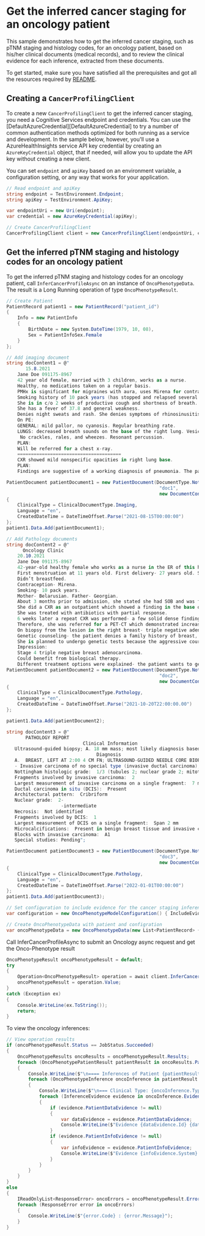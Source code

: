 # Get the inferred cancer staging for an oncology patient
This sample demonstrates how to get the inferred cancer staging, such as pTNM staging and histology codes, for an oncology patient, based on his/her clinical documents (medical records), and to review the clinical evidence for each inference, extracted from these documents.

To get started, make sure you have satisfied all the prerequisites and got all the resources required by [README][README].

## Creating a `CancerProfilingClient`

To create a new `CancerProfilingClient` to get the inferred cancer staging, you need a Cognitive Services endpoint and credentials. You can use the [DefaultAzureCredential][DefaultAzureCredential] to try a number of common authentication methods optimized for both running as a service and development.  In the sample below, however, you'll use a AzureHealthInsights service API key credential by creating an `AzureKeyCredential` object, that if needed, will allow you to update the API key without creating a new client.

You can set `endpoint` and `apiKey` based on an environment variable, a configuration setting, or any way that works for your application.

```C# Snippet:CreateCancerProfilingClientAsync
// Read endpoint and apiKey
string endpoint = TestEnvironment.Endpoint;
string apiKey = TestEnvironment.ApiKey;

var endpointUri = new Uri(endpoint);
var credential = new AzureKeyCredential(apiKey);

// Create CancerProfilingClient
CancerProfilingClient client = new CancerProfilingClient(endpointUri, credential);
```

## Get the inferred pTNM staging and histology codes for an oncology patient

To get the inferred pTNM staging and histology codes for an oncology patient, call `InferCancerProfileAsync` on an instance of `OncoPhenotypeData`.  The result is a Long Running operation of type `OncoPhenotypeResult`.

```C# Snippet:HealthInsightsOncoPhenotypeDataAsync
// Create Patient
PatientRecord patient1 = new PatientRecord("patient_id")
{
    Info = new PatientInfo
    {
        BirthDate = new System.DateTime(1979, 10, 08),
        Sex = PatientInfoSex.Female
    }
};

// Add imaging document
string docContent1 = @"
       15.8.2021
    Jane Doe 091175-8967
    42 year old female, married with 3 children, works as a nurse.
    Healthy, no medications taken on a regular basis.
    PMHx is significant for migraines with aura, uses Mirena for contraception.
    Smoking history of 10 pack years (has stopped and relapsed several times).
    She is in c/o 2 weeks of productive cough and shortness of breath.
    She has a fever of 37.8 and general weakness.
    Denies night sweats and rash. She denies symptoms of rhinosinusitis, asthma, and heartburn.
    On PE:
    GENERAL: mild pallor, no cyanosis. Regular breathing rate.
    LUNGS: decreased breath sounds on the base of the right lung. Vesicular breathing.
     No crackles, rales, and wheezes. Resonant percussion.
    PLAN:
    Will be referred for a chest x-ray.
    ======================================
    CXR showed mild nonspecific opacities in right lung base.
    PLAN:
    Findings are suggestive of a working diagnosis of pneumonia. The patient is referred to a follow-up CXR in 2 weeks.";

PatientDocument patientDocument1 = new PatientDocument(DocumentType.Note,
                                                        "doc1",
                                                        new DocumentContent(DocumentContentSourceType.Inline, docContent1))
{
    ClinicalType = ClinicalDocumentType.Imaging,
    Language = "en",
    CreatedDateTime = DateTimeOffset.Parse("2021-08-15T00:00:00")
};
patient1.Data.Add(patientDocument1);

// Add Pathology documents
string docContent2 = @"
      Oncology Clinic
    20.10.2021
    Jane Doe 091175-8967
    42-year-old healthy female who works as a nurse in the ER of this hospital.
    First menstruation at 11 years old. First delivery- 27 years old. She has 3 children.
    Didn’t breastfeed.
    Contraception- Mirena.
    Smoking- 10 pack years.
    Mother- Belarusian. Father- Georgian.
    About 3 months prior to admission, she stated she had SOB and was febrile.
    She did a CXR as an outpatient which showed a finding in the base of the right lung- possibly an infiltrate.
    She was treated with antibiotics with partial response.
    6 weeks later a repeat CXR was performed- a few solid dense findings in the right lung.
    Therefore, she was referred for a PET-CT which demonstrated increased uptake in the right breast, lymph nodes on the right a few areas in the lungs and liver.
    On biopsy from the lesion in the right breast- triple negative adenocarcinoma. Genetic testing has not been done thus far.
    Genetic counseling- the patient denies a family history of breast, ovary, uterus, and prostate cancer. Her mother has chronic lymphocytic leukemia (CLL).
    She is planned to undergo genetic tests because the aggressive course of the disease, and her young age.
    Impression:
    Stage 4 triple negative breast adenocarcinoma.
    Could benefit from biological therapy.
    Different treatment options were explained- the patient wants to get a second opinion.";
PatientDocument patientDocument2 = new PatientDocument(DocumentType.Note,
                                                        "doc2",
                                                        new DocumentContent(DocumentContentSourceType.Inline, docContent2))
{
    ClinicalType = ClinicalDocumentType.Pathology,
    Language = "en",
    CreatedDateTime = DateTimeOffset.Parse("2021-10-20T22:00:00.00")
};

patient1.Data.Add(patientDocument2);

string docContent3 = @"
       PATHOLOGY REPORT
                            Clinical Information
   Ultrasound-guided biopsy; A. 18 mm mass; most likely diagnosis based on imaging:  IDC
                                 Diagnosis
   A.  BREAST, LEFT AT 2:00 4 CM FN; ULTRASOUND-GUIDED NEEDLE CORE BIOPSIES:
   - Invasive carcinoma of no special type (invasive ductal carcinoma), grade 1
   Nottingham histologic grade:  1/3 (tubules 2; nuclear grade 2; mitotic rate 1; total score;  5/9)
   Fragments involved by invasive carcinoma:  2
   Largest measurement of invasive carcinoma on a single fragment:  7 mm
   Ductal carcinoma in situ (DCIS):  Present
   Architectural pattern:  Cribriform
   Nuclear grade:  2-
                    -intermediate
   Necrosis:  Not identified
   Fragments involved by DCIS:  1
   Largest measurement of DCIS on a single fragment:  Span 2 mm
   Microcalcifications:  Present in benign breast tissue and invasive carcinoma
   Blocks with invasive carcinoma:  A1
   Special studies: Pending";

PatientDocument patientDocument3 = new PatientDocument(DocumentType.Note,
                                                        "doc3",
                                                        new DocumentContent(DocumentContentSourceType.Inline, docContent3))
{
    ClinicalType = ClinicalDocumentType.Pathology,
    Language = "en",
    CreatedDateTime = DateTimeOffset.Parse("2022-01-01T00:00:00")
};
patient1.Data.Add(patientDocument3);

// Set configuration to include evidence for the cancer staging inferences
var configuration = new OncoPhenotypeModelConfiguration() { IncludeEvidence = true };

// Create OncoPhenotypeData with patient and configration
var oncoPhenotypeData = new OncoPhenotypeData(new List<PatientRecord> { patient1 }) { Configuration = configuration };
```

Call InferCancerProfileAsync to submit an Oncology async request and get the Onco-Phenotype result


```C# Snippet:HealthInsightsCancerProfilingClientInferCancerProfileAsync
OncoPhenotypeResult oncoPhenotypeResult = default;
try
{
    Operation<OncoPhenotypeResult> operation = await client.InferCancerProfileAsync(WaitUntil.Completed, oncoPhenotypeData);
    oncoPhenotypeResult = operation.Value;
}
catch (Exception ex)
{
    Console.WriteLine(ex.ToString());
    return;
}
```

To view the oncology inferences:

```C# Snippet:HealthInsightsCancerProfilingInferCancerProfileAsyncViewResults
// View operation results
if (oncoPhenotypeResult.Status == JobStatus.Succeeded)
{
    OncoPhenotypeResults oncoResults = oncoPhenotypeResult.Results;
    foreach (OncoPhenotypePatientResult patientResult in oncoResults.Patients)
    {
        Console.WriteLine($"\n==== Inferences of Patient {patientResult.Id} ====");
        foreach (OncoPhenotypeInference oncoInference in patientResult.Inferences)
        {
            Console.WriteLine($"\n=== Clinical Type: {oncoInference.Type.ToString()}  Value: {oncoInference.Value}   ConfidenceScore: {oncoInference.ConfidenceScore} ===");
            foreach (InferenceEvidence evidence in oncoInference.Evidence)
            {
                if (evidence.PatientDataEvidence != null)
                {
                    var dataEvidence = evidence.PatientDataEvidence;
                    Console.WriteLine($"Evidence {dataEvidence.Id} {dataEvidence.Offset} {dataEvidence.Length} {dataEvidence.Text}");
                }
                if (evidence.PatientInfoEvidence != null)
                {
                    var infoEvidence = evidence.PatientInfoEvidence;
                    Console.WriteLine($"Evidence {infoEvidence.System} {infoEvidence.Code} {infoEvidence.Name} {infoEvidence.Value}");
                }
            }
        }
    }
}
else
{
    IReadOnlyList<ResponseError> oncoErrors = oncoPhenotypeResult.Errors;
    foreach (ResponseError error in oncoErrors)
    {
        Console.WriteLine($"{error.Code} : {error.Message}");
    }
}
```


<!-- Links -->
[README]:https://github.com/Azure/azure-sdk-for-net/blob/main/sdk/healthinsights/Azure.Health.Insights.CancerProfiling/README.md
